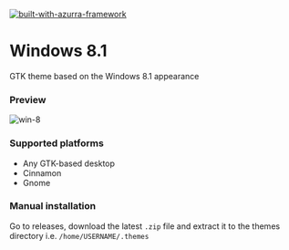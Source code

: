 [![built-with-azurra-framework](https://github.com/Elbullazul/Azurra_framework/raw/assets/azurra_framework_smaller.png)](https://github.com/Elbullazul/Azurra_framework)

# Windows 8.1
GTK theme based on the Windows 8.1 appearance

### Preview
![win-8](https://b00merang.weebly.com/uploads/1/6/8/1/16813022/screenshot-2017-02-12-18-21-36-orig-orig_2_orig.png)

### Supported platforms
- Any GTK-based desktop
- Cinnamon
- Gnome

### Manual installation
Go to releases, download the latest `.zip` file and extract it to the themes directory i.e. `/home/USERNAME/.themes`
